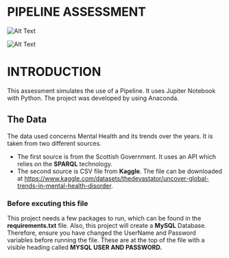# PIPELINE ASSESSMENT
![Alt Text](https://encrypted-tbn0.gstatic.com/images?q=tbn:ANd9GcTpxuOADXRFZzbIb9bJqpFIjO0PgWFY2erEC7ewD8pPdg&s)

![Alt Text](https://upload.wikimedia.org/wikipedia/commons/thumb/c/c3/Python-logo-notext.svg/1869px-Python-logo-notext.svg.png)

# INTRODUCTION
This assessment simulates the use of a Pipeline. It uses Jupiter Notebook with Python. The project was developed by using Anaconda.
## The Data
The data used concerns Mental Health and its trends over the years. It is taken from two different sources.
- The first source is from the Scottish Government. It uses an API which relies on the **SPARQL** technology. 
- The second source is CSV file from **Kaggle**. The file can be downloaded at https://www.kaggle.com/datasets/thedevastator/uncover-global-trends-in-mental-health-disorder.

### Before excuting this file
This project needs a few packages to run, which can be found in the **requirements.txt** file. Also, this project will create a **MySQL** Database. Therefore, ensure you have changed the UserName and Password variables before running the file. These are at the top of the file with a visible heading called **MYSQL USER AND PASSWORD.**

